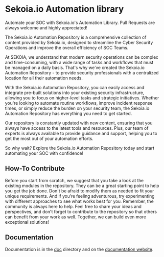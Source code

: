 # Sekoia.io Automation library
Automate your SOC with Sekoia.io's Automation Library. Pull Requests are always welcome and highly appreciated!

The Sekoia.io Automation Repository is a comprehensive collection of content provided by Sekoia.io, designed to streamline the Cyber Security Operations and improve the overall efficiency of SOC Teams.

At SEKOIA, we understand that modern security operations can be complex and time-consuming, with a wide range of tasks and workflows that must be managed on a daily basis. That's why we've created the Sekoia.io Automation Repository - to provide security professionals with a centralized location for all their automation needs.

With the Sekoia.io Automation Repository, you can easily access and integrate pre-built solutions into your existing security infrastructure, allowing you to focus on higher-level tasks and strategic initiatives. Whether you're looking to automate routine workflows, improve incident response times, or simply reduce the burden on your security team, the Sekoia.io Automation Repository has everything you need to get started.

Our repository is constantly updated with new content, ensuring that you always have access to the latest tools and resources. Plus, our team of experts is always available to provide guidance and support, helping you to get the most out of your automation efforts.

So why wait? Explore the Sekoia.io Automation Repository today and start automating your SOC with confidence!

## How-To Contribute

Before you start from scratch, we suggest that you take a look at the existing modules in the repository.
They can be a great starting point to help you get the job done.
Don't be afraid to modify them as needed to fit your unique requirements.
And if you're feeling adventurous, try experimenting with different approaches to see what works best for you.
Remember, the community is always here to help.
Feel free to share your ideas and perspectives, and don't forget to contribute to the repository
so that others can benefit from your work as well. Together, we can build even more exceptional solutions!

## Documentation

Documentation is in the [doc](docs/README.md) directory and on the [documentation website](https://docs.sekoia.io/xdr/develop/guides/automation/create_a_module/).
